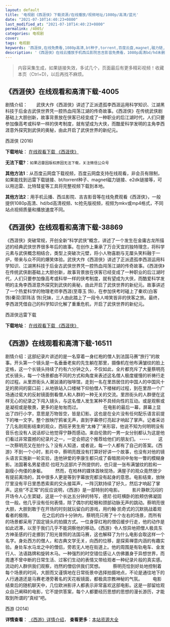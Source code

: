 ```yaml
---
layout: default
title: '电视剧《西涯侠》下载资源/在线播放/视频地址/1080p/高清/蓝光'
date: "2021-07-10T14:40:23+0800"
last_modified_at: "2021-07-10T14:40:23+0800"
permalink: /4005/
categories: 电视剧
cover:
tags: 电视剧
keywords: '西涯侠,在线免费看,1080p高清,bt种子,torrent,百度云盘,magnet,磁力链,迅雷下载资源'
description: '《西涯侠》在线云播放手机西瓜影院吉吉影音免费看，1080p高清bd/hd未删减完整版和tc抢先枪版，mkv/mp4格式，附带bt/torrent种子、magnet/磁力链、百度云盘、网盘资源迅雷下载链接'
---
```


>内容采集生成，如果链接失效，多试几个，页面最后有更多精彩视频！收藏本页（Ctrl+D)，以后再找不麻烦。


## 《西涯侠》在线观看和高清下载-4005

剧情介绍：　　武侠大作《西涯侠》讲述了正派遗孤李西涯运用科学知识、江湖黑科技于后金古武侠世界凭一腔热血闯荡江湖的传奇故事。《西涯侠》在传统武侠剧基础上大胆创新，故事背景放在侠客已经变成了一种职业的后江湖时代，人们只要参加像高考或科举一样的侠考制度，就有望成为大侠，而酷爱科学发明的主角李西涯意外探究到武侠的奥秘，由此开启了武侠世界的新纪元。


西涯侠 (2016)

**下载地址**： [在线观看下载 《西涯侠》](https://www.btbtdy.me/btdy/dy9538.html) 


**无法下载?**：`如果迅雷因版权原因无法下载，关注微信公众号 `

**其他方法1**：从百度云网盘下载视频，百度云网盘支持在线观看，非会员有限制，如果能找到迅雷下载链接、bt/torrent种子、magnet磁力链接、e2dk链接等，可以用迅雷、比特彗星等工具将完整视频下载到本地。

**其他方法2**：用手机云播、西瓜影院、吉吉影音等在线免费观看《西涯侠》，一般提供1080p高清、hd/bd高清视频、tc抢先版视频，视频为mkv或mp4格式，不同站点视频质量和播放速度不同。


## 《西涯侠》在线观看和高清下载-38869

《西涯侠》突破常规，开创全新“科学武侠”概念，讲述了一个发生在金庸古龙所描述的经典武侠世界很多年后的故事。在创作上秉承了万合天宜的独特理念，将科学元素与武侠概念相结合，类型上突破次元壁，将小人物喜剧与无厘头笑料融于一炉，带来与众不同的爆笑体验。武侠大作《西涯侠》讲述了正派遗孤李西涯运用科学知识、江湖黑科技于后金古武侠世界凭一腔热血闯荡江湖的传奇故事。《西涯侠》在传统武侠剧基础上大胆创新，故事背景放在侠客已经变成了一种职业的后江湖时代，人们只要参加像高考或科举一样的侠考制度，就有望成为大侠，而酷爱科学发明的主角李西涯意外探究到武侠的奥秘，由此开启了武侠世界的新纪元。故事讲述了一个热爱科学的物理老师李西涯(至尊玉 饰)，在参加侠考时碰上了秦欢(白客 饰)秦双(郭玮洁 饰)兄妹，三人由此踏上了一段令人啼笑皆非的侠客之旅。最终，李西涯凭借自己的科学知识化解了重重危机，开启了武侠世界的新纪元。


西涯侠迅雷下载

**下载地址**： [在线观看下载 《西涯侠》](https://www.993dy.com//vod-detail-id-13549.html) 


## 《西游》在线观看和高清下载-16511

剧情介绍：这部纪录片讲述的是一名穿着一身红袍的僧人到法国马赛“旅行”的故事。开头第一个镜头是一名垂垂老矣的先生躺在那里，摄像机在他布满皱纹的脸上定格，这一个长镜头持续了约有六分钟之久，不仅如此，全片都充斥了大量蔡明亮式长镜头，每一个场景都由不同的方式和角度来表述这名僧人极度缓慢的祈祷行走的过程。从里昂街头人潮汹涌的咖啡馆，走到一名在里昂居住的中国人的中国风十足的房间的窗口前；从地铁站入口楼梯下仰拍僧人下楼梯的过程，到在里昂一个广场通过偌大的反射镜面倒看僧人和人群的一种无关的交流。里昂街头的人群便在这样无心的纪录之下闯入镜头，与这名僧人发生某种不具倾向性的互动。或是观察或是凝视或是敬畏，更多的是匆匆而过。  　　  　　在电影的最后一幕，屏幕上显出了四行小字，意思是万物皆空，皆是幻影。这也是在全片没有任何配乐语言前提下的唯一文字。整个放映厅鸦雀无声，直到字幕停灯亮起才响起了掌声。记者采访了几名刚观影结束的观众，西班牙男生用“太棒了”来形容，他说不知为何明明没有音乐也没有人说话却让他觉得宁静而感动。来自伦敦的一男一女分别都认为这是他们看过非常震撼的纪录片之一，一定会把这个推荐给他们的朋友们。 -----        这一次蔡明亮又在拍什么？没有人知道，或者说，每一个人都有了自己的答案。《西游》不到一个小时，影片中，蔡明亮既没有打算好好讲一个故事，也没有对他的镜头语言实施新一轮实验，连他钟爱的李康生都只成了昏暗房间中匆匆一瞥的模糊身影。法国著名男星德尼·拉旺为这部片子所提供的，也只是一张布满皱纹的脸和一副瘦小佝偻的身躯。   　　然而，在柏林的媒体首映现场，满屋子的观众竟然很少有提前离场的，其中很多人更是等到字幕放完都没有起身的意思。电影结束，放映厅里没有平日里悉悉索索的交头接耳声，一阵沉默持续了好久，然后才响起了掌声。这些“不正常”的反应说明，《西游》是一部特别的电影。   　　影片静默沉闷的开场令人心生窦疑，这是一个长达五分钟的特写，德尼·拉旺横卧的脸颊仿佛凝固住一般。他几乎没有任何表情，除了偶尔的眨眼和颈部动脉无声的跳动。蔡明亮很大胆，大胆到敢于在开场的时刻就玩留白的游戏，用约翰·凯奇式的沉默挑战着观看者的极限。   　　在之后的四十分钟内，蔡明亮只用了十个左右的场景，而所有的场景都采用了固定镜头的拍摄方式。一位身穿红袍的僧侣缓步行走，他的动作是如此迟滞，以至于我们几乎不能洞察他的移动。《西游》令人惊异地把僧人极具东方神圣感的行走挪到了阳光普照的法国马赛，这也解释了为什么电影会取这样一个名字。身处西方的僧人，和古典文学无关，向西的位移，是探索禅意内涵的有趣实验。身处车水马龙之中的僧侣，旁若无人地在街道上。他的周围是有轨电车、金发行人、法语路牌和旋转木马。一种强烈的时空错位感让人仿佛置身于异想世界，而周遭不曾中断的日常生活、过客们生动的表情又带给观者一种纪录片般的真实感。流动的人群供我们观察，岿然的僧侣供我们冥想。   　　蔡明亮恰到好处地控制着每个场景的时间，大胆而又谨慎地在日常街景中选择拍摄地点，不论是通往地下的人行通道还是马赛老港旁著名的天花板镜面，都极具宗教神秘的气氛。   　　电影结束后的随机聊天中，几位欧洲影评人都表示非常喜欢这部电影。这是一部留给观众自己阐释的电影，它不提供答案，每个人都要经历思想的思想的漫长游历，才能取到所谓的“真经”吧。


西游 (2014)

**详情查看**： [《西游》详情介绍](/movie/16511/)， **查看更多**：[本站资源大全](/movie/t/all/)

